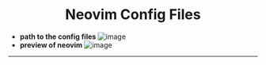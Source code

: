 <h1 align=center> Neovim Config Files </h1>

- __path to the config files__
![image](https://user-images.githubusercontent.com/83657737/195904043-92c1188e-6b97-4397-ad5a-b11aef038748.png)
- __preview of neovim__
![image](https://user-images.githubusercontent.com/83657737/195905052-26ed0e54-1e78-4310-9a2a-b081cd420469.png)

---
